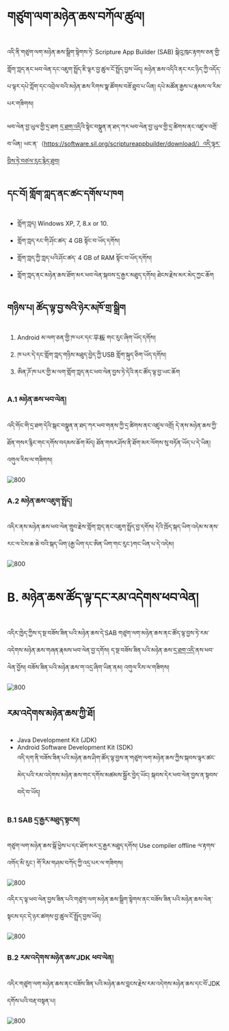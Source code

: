 # གཙུག་ལག་མཉེན་ཆས་བཀོལ་ཚུལ།

འདི་ནི་གཙུག་ལག་མཉེན་ཆས་སྒྲིག་སྟེགས་ཏེ་ Scripture App Builder (SAB) སྒེའུ་ཁུང་རྟགས་ཅན་གྱི་གློག་ཀླད་ནང་ཕབ་ལེན་དང་འཇུག་སྤྲོད་ཇི་ལྟར་བྱ་ཚུལ་ངོ་སྤྲོད་བྱས་ཡོད། མཉེན་ཆས་འདིའི་ནང་རང་ཉིད་ཀྱི་འདོད་པ་ལྟར་དཔེ་ཀློག་དང་འབྲེལ་བའི་མཉེན་ཆས་རིགས་སྣ་ཚོགས་བཟོ་ཐུབ་པ་ཡིན། དཔེ་མཚོན་རྒྱས་པ་རྣམས་ལ་རིམ་པར་གཟིགས།

ཕབ་ལེན་བྱ་ཡུལ་གྱི་དྲ་ཐག [དྲ་ཐག་འདི](https://software.sil.org/scriptureappbuilder/download/)འི་སྟེང་བསྣུན་ན་ཐད་ཀར་ཕབ་ལེན་བྱ་ཡུལ་གྱི་དྲ་ཚིགས་ནང་འཛུལ་འགྲོ་བ་ཡིན། ཡང་ན་（https://software.sil.org/scriptureappbuilder/download/）འདི་ལྟར་བྲིས་ཏེ་བཙལ་རུང་རྙེད་ཐུབ།
## དང་བོ། གློག་ཀླད་ནང་ཚང་དགོས་པ་ཁག
- གློག་ཀླད། Windows XP, 7, 8.x or 10.
- གློག་ཀླད་རང་གི་ཤོང་ཚད་ 4 GB སྟོང་བ་ཡོད་དགོས།
- གློག་ཀླད་ཀྱི་ཀླད་པའི་ཤོང་ཚད་ 4 GB of RAM སྟོང་བ་ཡོད་དགོས།
- གློག་ཀླད་ནང་མཉེན་ཆས་ཐོག་མར་ཕབ་ལེན་སྐབས་དྲ་རྒྱར་མཐུད་དགོས། ཐེངས་རྗེས་མར་མེད་ཀྱང་ཆོག

## གཉིས་པ། ཚོད་ལྟ་བྱ་སའི་ཉེར་མཁོ་གྲ་སྒྲིག
1. Android མ་ལག་ཅན་གྱི་ཁ་པར་དང་平板 གང་རུང་ཞིག་ཡོད་དགོས།
2. ཁ་པར་དེ་དང་གློག་ཀླད་གཉིས་མཐུད་བྱེད་ཀྱི་USB གློག་སྐུད་ཅིག་ཡོད་དགོས། 
3. ཨིན་ཌོ་ཁ་པར་གྱི་མ་ལག་གློག་ཀླད་ནང་ཕབ་ལེན་བྱས་ཏེ་དེའི་ནང་ཚོད་ལྟ་བྱ་ཡང་ཆོག

### A.1 མཉེན་ཆས་ཕབ་ལེན།

འདི་གོང་གི་དྲ་ཐག་དེའི་སྒང་བསྣུན་ན་ཐད་ཀར་ཕབ་གནས་ཀྱི་དྲ་ཚིགས་ནང་འཛུལ་འགྲོ། དེ་ནས་མཉེན་ཆས་ཀྱི་ཐོན་གསར་རྙིང་གང་དགོས་བདམས་ཆོག་མོད། ཐོན་གསར་ཤོས་ནི་ཐོག་མར་ལོགས་སུ་བཏོན་ཡོད་པ་དེ་ཡིན། འགུལ་རིས་ལ་གཟིགས།

![800](images/000001.gif)

### A.2 མཉེན་ཆས་འཇུག་སྤྲོད།

འདིར་ནས་མཉེན་ཆས་ཕབ་ལེན་གྲུབ་རྗེས་གློག་ཀླད་ནང་འཇུག་སྤྲོད་བྱ་དགོས། དེའི་ཁྲོད་སྐད་ཡིག་འདེམ་ས་ནས་རང་ལ་ངེས་ཆ་ཆེ་བའི་སྐད་ཡིག་(རྒྱ་ཡིག་དང་ཨིན་ཡིག་གང་རུང་)གང་ཡིན་པ་དེ་འདེམ།

![800](images/000002.gif)

# B. མཉེན་ཆས་ཚོད་ལྟ་དང་རམ་འདེགས་ཕབ་ལེན།

འདིར་ཁྱེད་ཀྱིས་ད་སྔ་བཟོས་ཟིན་པའི་མཉེན་ཆས་དེ་SAB གཙུག་ལག་མཉེན་ཆས་ནང་ཚོད་ལྟ་བྱས་ཏེ་རམ་འདེགས་མཉེན་ཆས་གཞན་རྣམས་ཕབ་ལེན་བྱ་དགོས། ད་སྔ་བཟོས་ཟིན་པའི་མཉེན་ཆས་[དྲ་ཐག་འདི་]()ནས་ཕབ་ལེན་བྱོས། བཟོས་ཟིན་པའི་མཉེན་ཆས་ག་འདྲ་ཞིག་ཡིན་ནམ། འགུལ་རིས་ལ་གཟིགས།

![800](images/000003.gif)

## རམ་འདེགས་མཉེན་ཆས་ཀྱི་ཐོ།

- Java Development Kit (JDK) 
- Android Software Development Kit (SDK)  
འདི་དག་ནི་བཟོས་ཟིན་པའི་མཉེན་ཆས་ཤིག་ཚོད་ལྟ་བྱས་ན་གཙུག་ལག་མཉེན་ཆས་ཀྱིས་སྐབས་ལྟར་ཚང་མེད་པའི་རམ་འདེགས་མཉེན་ཆས་གང་དགོས་མཚམས་སྦྱོར་བྱེད་ཡོང། སྐབས་དེར་ཕབ་ལེན་བྱས་ན་སྟབས་བདེ་བ་ཡོད།
### B.1 SAB དྲ་རྒྱར་མཐུད་སྟངས།

གཙུག་ལག་མཉེན་ཆས་སྒོ་ཕྱེས་པ་དང་ཐོག་མར་དྲ་རྒྱར་མཐུད་དགོས། Use compiler offline ལ་རྟགས་འགོད་མི་རུང་། གོ་རིམ་གཤམ་བཀོད་ཀྱི་འདྲ་པར་ལ་གཟིགས།

![800](images/000000.png)

འདིར་ད་ལྟ་ཕབ་ལེན་བྱས་ཟིན་པའི་གཙུག་ལག་མཉེན་ཆས་སྒྲིག་སྟེགས་ནང་བཟོས་ཟིན་པའི་མཉེན་ཆས་ལེན་སྟངས་དང་དེ་ཉར་ཚགས་བྱ་ཚུལ་ངོ་སྤྲོད་བྱས་ཡོད།

![800](images/000004.gif)

### B.2 རམ་འདེགས་མཉེན་ཆས་JDK ཕབ་ལེན།

འདིར་གཙུག་ལག་མཉེན་ཆས་ནང་བཟོས་ཟིན་པའི་མཉེན་ཆས་བླངས་རྗེས་རམ་འདེགས་མཉེན་ཆས་དང་བོ་JDK དགོས་པའི་བརྡ་བསྟན་པ།

![800](images/000005.gif)


